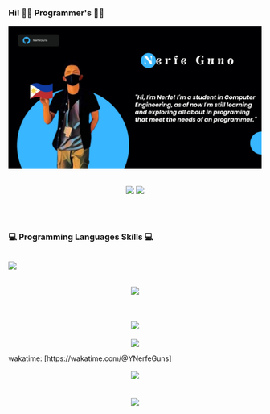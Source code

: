 ### Hi! 👨‍💻 Programmer's 👨‍💻

<p align="center">
<img src="https://github.com/NerfeGuns/NerfeGuns/blob/4d7cd4b59bbde42596d304268c342f31979cc517/Banner.jpg" width=“100%”>
<br /><br />
</p>

<p align="center">
<image src="https://gpvc.arturio.dev/NerfeGuns"> 
<image src="https://visitor-badge.laobi.icu/badge?page_id=NerfeGuns.NerfeGuns">
</p>
<br><br>
  
### :computer: Programming Languages Skills :computer:
<br />
<div align="center">
<div style="display:flex;">
<img src="https://skillicons.dev/icons?i=java,c,cpp,python,flask,git&theme=dark&perline=8" />
</div>
</div>
<br />
<br>

<div align="center">
<image src="https://metrics.lecoq.io/NerfeGuns"> 
<br>
</div>
<br>
<br>

<p align="center"> 
<img align="center" height="170px" src="https://github-readme-stats.vercel.app/api?username=NerfeGuns&?count_private=true&show_icons=true&theme=chartreuse-dark&background=0D233F" />
 <br/><br/>
<img align="center" src="https://github-readme-stats.vercel.app/api/top-langs/?username=NerfeGuns&hide=html,css,scss&langs_count=15&layout=compact&theme=chartreuse-dark&background=0D233F" width="400px" />
</p>
  wakatime: [https://wakatime.com/@YNerfeGuns]
 <br><br>
 <div align="center">
   <img src="https://wakatime.com/share/@NerfeGuns/9925b951-9375-45a3-a88e-8e6f440addd7.svg" width="500">
  </div>
  <br><br>
<div align="center">
<image src="https://streak-stats.demolab.com?user=NerfeGuns&theme=highcontrast&hide_border=true&border_radius=80&background=0D233F&border=FFFFFF&stroke=03FF00&ring=00FF12&fire=FF0000&currStreakNum=00DD28&sideNums=41F9FF&currStreakLabel=F8FF24&sideLabels=FFFFFF" width="500">
<br><br> 
</div>

